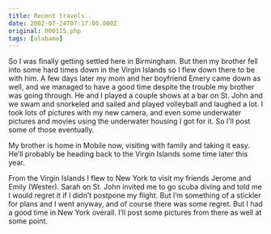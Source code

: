 ```yaml
---
title: Recent travels..
date: 2002-07-24T07:17:00.000Z
original: 000115.php
tags: [alabama]
---
```


So I was finally getting settled here in Birmingham. But then my brother fell into some hard times down in the Virgin Islands so I flew down there to be with him. A few days later my mom and her boyfriend Emery came down as well, and we managed to have a good time despite the trouble my brother was going through. He and I played a couple shows at a bar on St. John and we swam and snorkeled and sailed and played volleyball and laughed a lot. I took lots of pictures with my new camera, and even some underwater pictures and movies using the underwater housing I got for it. So I’ll post some of those eventually.

My brother is home in Mobile now, visiting with family and taking it easy. He’ll probably be heading back to the Virgin Islands some time later this year.

From the Virgin Islands I flew to New York to visit my friends Jerome and Emily (Wester). Sarah on St. John invited me to go scuba diving and told me I would regret it if I didn’t postpone my flight. But I’m something of a stickler for plans and I went anyway, and of course there was some regret. But I had a good time in New York overall. I’ll post some pictures from there as well at some point.
